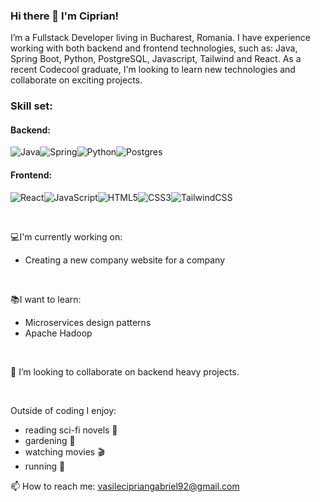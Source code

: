 ### Hi there 👋 I'm Ciprian!

 I’m a Fullstack Developer living in Bucharest, Romania. I have experience working with both backend and frontend technologies, such as: Java, Spring Boot, Python, PostgreSQL, Javascript, Tailwind and React. As a recent Codecool graduate, I'm looking to learn new technologies and collaborate on exciting projects.

### Skill set:
#### Backend: 
![Java](https://img.shields.io/badge/java-%23ED8B00.svg?style=for-the-badge&logo=java&logoColor=white)![Spring](https://img.shields.io/badge/spring-%236DB33F.svg?style=for-the-badge&logo=spring&logoColor=white)![Python](https://img.shields.io/badge/python-3670A0?style=for-the-badge&logo=python&logoColor=ffdd54)![Postgres](https://img.shields.io/badge/postgres-%23316192.svg?style=for-the-badge&logo=postgresql&logoColor=white)

#### Frontend: 
![React](https://img.shields.io/badge/react-%2320232a.svg?style=for-the-badge&logo=react&logoColor=%2361DAFB)![JavaScript](https://img.shields.io/badge/javascript-%23323330.svg?style=for-the-badge&logo=javascript&logoColor=%23F7DF1E)![HTML5](https://img.shields.io/badge/html5-%23E34F26.svg?style=for-the-badge&logo=html5&logoColor=white)![CSS3](https://img.shields.io/badge/css3-%231572B6.svg?style=for-the-badge&logo=css3&logoColor=white)![TailwindCSS](https://img.shields.io/badge/tailwindcss-%2338B2AC.svg?style=for-the-badge&logo=tailwind-css&logoColor=white)



<br />

:computer:I'm currently working on:
- Creating a new company website for a company
<br />

:books:I want to learn:
- Microservices design patterns
- Apache Hadoop

<br />

👯 I’m looking to collaborate on backend heavy projects.

<br />

Outside of coding I enjoy:
- reading sci-fi novels :blue_book:
- gardening :leaves:
- watching movies :clapper:
- running :running:

📫 How to reach me: vasilecipriangabriel92@gmail.com
